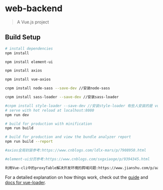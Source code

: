 # web-backend

> A Vue.js project

## Build Setup
```bash
# install dependencies
npm install

npm install element-ui

npm install axios

npm install vue-axios

cnpm install node-sass --save-dev //安装node-sass 

cnpm install sass-loader --save-dev //安装sass-loader 

#cnpm install style-loader --save-dev //安装style-loader 有些人安装的是 vue-style-loader 其实是一样的！
# serve with hot reload at localhost:8080
npm run dev

# build for production with minification
npm run build

# build for production and view the bundle analyzer report
npm run build --report

#axios全局封装参考:https://www.cnblogs.com/ldlx-mars/p/7908950.html

#element-ui分页参考:https://www.cnblogs.com/sxgxiaoge/p/9394345.html

利用Vue-cli中的proxyTable解决开发环境的跨域问题:https://www.jianshu.com/p/aa28a9619701


```

For a detailed explanation on how things work, check out the [guide](http://vuejs-templates.github.io/webpack/) and [docs for vue-loader](http://vuejs.github.io/vue-loader).

